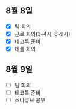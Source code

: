 ## 8월 8일

- [x] 팀 회의
- [x] 근로 회의(3-4시, 8-9시)
- [x] 테코톡 준비
- [x] 데플 회의

## 8월 9일

- [ ] 팀 회의
- [ ] 테코톡 준비
- [ ] 소나큐브 공부
